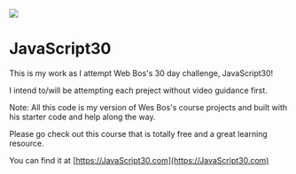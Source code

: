 ﻿![](https://javascript30.com/images/JS3-social-share.png)

# JavaScript30

This is my work as I attempt Web Bos's 30 day challenge, JavaScript30!

I intend to/will be attempting each preject without video guidance first.

Note: All this code is my version of Wes Bos's course projects and built with his starter code
and help along the way. 

Please go check out this course that is totally free and a great learning resource. 

You can find it at [https://JavaScript30.com](https://JavaScript30.com)

